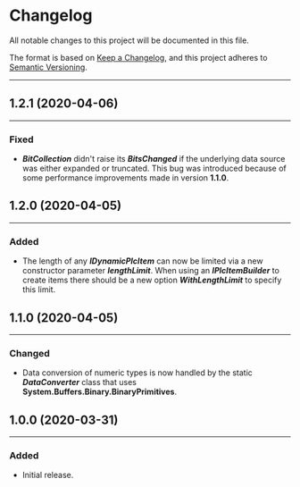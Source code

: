 # Changelog

All notable changes to this project will be documented in this file.

The format is based on [Keep a Changelog](https://keepachangelog.com/en/1.0.0/), and this project adheres to [Semantic Versioning](https://semver.org/spec/v2.0.0.html).
___

## 1.2.1 (2020-04-06)
___

### Fixed

- ***BitCollection*** didn't raise its ***BitsChanged*** if the underlying data source was either expanded or truncated. This bug was introduced because of some performance improvements made in version **1.1.0**.

## 1.2.0 (2020-04-05)
___

### Added

- The length of any ***IDynamicPlcItem*** can now be limited via a new constructor parameter ***lengthLimit***. When using an ***IPlcItemBuilder*** to create items there should be a new option ***WithLengthLimit*** to specify this limit.

## 1.1.0 (2020-04-05)
___

### Changed

- Data conversion of numeric types is now handled by the static ***DataConverter*** class that uses **System.Buffers.Binary.BinaryPrimitives**.

## 1.0.0 (2020-03-31)
___

### Added

- Initial release.